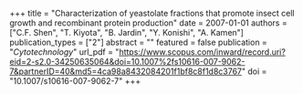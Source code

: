 +++
title = "Characterization of yeastolate fractions that promote insect cell growth and recombinant protein production"
date = 2007-01-01
authors = ["C.F. Shen", "T. Kiyota", "B. Jardin", "Y. Konishi", "A. Kamen"]
publication_types = ["2"]
abstract = ""
featured = false
publication = "*Cytotechnology*"
url_pdf = "https://www.scopus.com/inward/record.uri?eid=2-s2.0-34250635064&doi=10.1007%2fs10616-007-9062-7&partnerID=40&md5=4ca98a8432084201f1bf8c8f1d8c3767"
doi = "10.1007/s10616-007-9062-7"
+++

